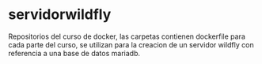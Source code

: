 # servidorwildfly
Repositorios del curso de docker, las carpetas contienen dockerfile para cada parte del curso, se utilizan para la creacion de un servidor wildfly con referencia a una base de datos mariadb.
